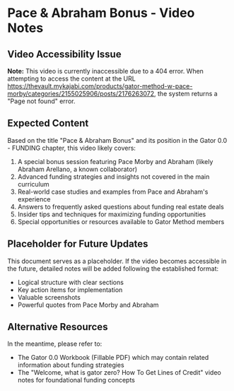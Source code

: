 # Pace & Abraham Bonus - Video Notes

## Video Accessibility Issue

**Note:** This video is currently inaccessible due to a 404 error. When attempting to access the content at the URL https://thevault.mykajabi.com/products/gator-method-w-pace-morby/categories/2155025906/posts/2176263072, the system returns a "Page not found" error.

## Expected Content

Based on the title "Pace & Abraham Bonus" and its position in the Gator 0.0 - FUNDING chapter, this video likely covers:

1. A special bonus session featuring Pace Morby and Abraham (likely Abraham Arellano, a known collaborator)
2. Advanced funding strategies and insights not covered in the main curriculum
3. Real-world case studies and examples from Pace and Abraham's experience
4. Answers to frequently asked questions about funding real estate deals
5. Insider tips and techniques for maximizing funding opportunities
6. Special opportunities or resources available to Gator Method members

## Placeholder for Future Updates

This document serves as a placeholder. If the video becomes accessible in the future, detailed notes will be added following the established format:
- Logical structure with clear sections
- Key action items for implementation
- Valuable screenshots
- Powerful quotes from Pace Morby and Abraham

## Alternative Resources

In the meantime, please refer to:
- The Gator 0.0 Workbook (Fillable PDF) which may contain related information about funding strategies
- The "Welcome, what is gator zero? How To Get Lines of Credit" video notes for foundational funding concepts
